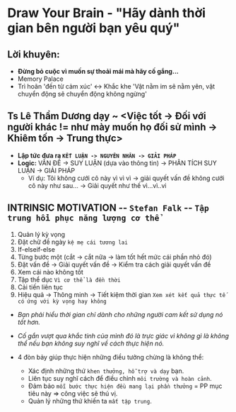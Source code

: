 # Draw Your Brain - "Hãy dành thời gian bên người bạn yêu quý"

## Lời khuyên:

- **Đừng bỏ cuộc vì muốn sự thoải mái mà hãy cố gắng...**
- Memory Palace
- Trì hoãn 'đến từ cảm xúc' <-> Khắc khe 'Vật nằm im sẽ nằm yên, vật chuyển động sẽ chuyển động không ngừng'

## Ts Lê Thẩm Dương dạy ~ <Việc tốt -> Đối với người khác != như mày muốn họ đối sử mình -> Khiêm tốn -> Trung thực>

- **Lập tức đưa ra `KẾT LUẬN -> NGUYÊN NHÂN -> GIẢI PHÁP`**
- **Logic:** VẤN ĐỀ -> SUY LUẬN (dựa vào thông tin) -> PHÂN TÍCH SUY LUẬN -> GIẢI PHÁP
  - Ví dụ: Tôi không cưới cô này vì vì vì -> giải quyết vấn đề không cưới cô này như sau... -> Giải quyết như thế vì...vì..vi

## INTRINSIC MOTIVATION -- `Stefan Falk` -- `Tập trung hồi phục năng lượng cơ thể`

1. Quản lý kỳ vọng
2. Đặt chữ đề ngày `kệ mẹ cái tương lai`
3. If-elseif-else
4. Từng bước một (cắt -> cắt nữa -> làm tốt hết mức cái phần nhỏ đó)
5. Đặt vấn đề -> Giải quyết vấn đề -> Kiểm tra cách giải quyết vấn đề
6. Xem cái nào không tốt
7. Tập thể dục `Vì cơ thể là đền thời`
8. Cải tiến liên tục
9. Hiệu quả -> Thông minh -> Tiết kiệm thời gian `Xem xét kết quả thực tế có ứng với kỳ vọng hay không`

- _Bạn phải hiểu thời gian chỉ dành cho những người cam kết sử dụng nó tốt hơn._

- _Cố gắn vượt qua khắc tinh của mình đó là trực giác vì không gì là không thể nếu bạn không suy nghĩ về cách thực hiện nó._

- 4 đòn bảy giúp thực hiện những điều tưởng chừng là không thể:
  - Xác định những thứ `khen thưởng, hỗ trợ và dạy` bạn.
  - Liên tục suy nghĩ cách để điều chỉnh `môi trường và hoàn cảnh`.
  - Đảm bảo `mỗi bước thực hiện đều mang lại phần thưởng` = PP mục tiêu này => công việc sẽ thú vị.
  - Quản lý những thứ khiến ta `mất tập trung`.
